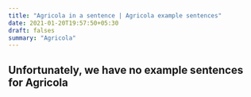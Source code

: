 ```yaml
---
title: "Agricola in a sentence | Agricola example sentences"
date: 2021-01-20T19:57:50+05:30
draft: falses
summary: "Agricola"
---
```

## Unfortunately, we have no example sentences for Agricola                 
